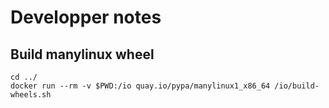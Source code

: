 # Developper notes

## Build manylinux wheel
```
cd ../
docker run --rm -v $PWD:/io quay.io/pypa/manylinux1_x86_64 /io/build-wheels.sh
```
